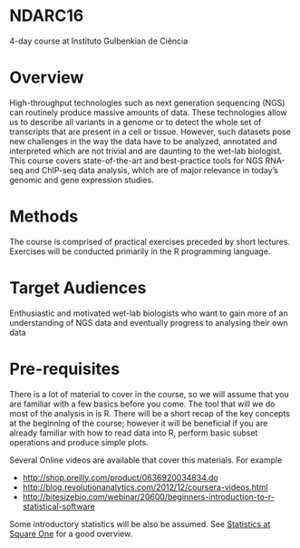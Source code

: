 # NDARC16
4-day course at Instituto Gulbenkian de Ciência

# Overview

High-throughput technologies such as next generation sequencing (NGS) can routinely produce massive amounts of data. These technologies allow us to describe all variants in a genome or to detect the whole set of transcripts that are present in a cell or tissue. However, such datasets pose new challenges in the way the data have to be analyzed, annotated and interpreted which are not trivial and are daunting to the wet-lab biologist. This course covers state-of-the-art and best-practice tools for NGS RNA-seq and ChIP-seq data analysis, which are of major relevance in today’s genomic and gene expression studies. 

# Methods

The course is comprised of practical exercises preceded by short lectures. Exercises will be conducted primarily in the R programming language.

# Target Audiences

Enthusiastic and motivated wet-lab biologists who want to gain more of an understanding of NGS data and eventually progress to analysing their own data

# Pre-requisites
There is a lot of material to cover in the course, so we will assume that you are familiar with a few basics before you come. The tool that will we do most of the analysis in is R. There will be a short recap of the key concepts at the beginning of the course; however it will be beneficial if you are already familiar with how to read data into R, perform basic subset operations and produce simple plots. 

Several Online videos are available that cover this materials. For example

- http://shop.oreilly.com/product/0636920034834.do
- http://blog.revolutionanalytics.com/2012/12/coursera-videos.html
- http://bitesizebio.com/webinar/20600/beginners-introduction-to-r-statistical-software

Some introductory statistics will be also be assumed. See [Statistics at Square One](http://www.bmj.com/about-bmj/resources-readers/publications/statistics-square-one) for a good overview. 
